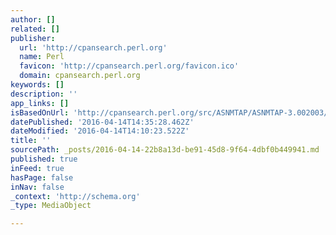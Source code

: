```yaml
---
author: []
related: []
publisher:
  url: 'http://cpansearch.perl.org'
  name: Perl
  favicon: 'http://cpansearch.perl.org/favicon.ico'
  domain: cpansearch.perl.org
keywords: []
description: ''
app_links: []
isBasedOnUrl: 'http://cpansearch.perl.org/src/ASNMTAP/ASNMTAP-3.002003/plugins/templates/snmptt/snmptt.ini'
datePublished: '2016-04-14T14:35:28.462Z'
dateModified: '2016-04-14T14:10:23.522Z'
title: ''
sourcePath: _posts/2016-04-14-22b8a13d-be91-45d8-9f64-4dbf0b449941.md
published: true
inFeed: true
hasPage: false
inNav: false
_context: 'http://schema.org'
_type: MediaObject

---
```

<article style=""></article>